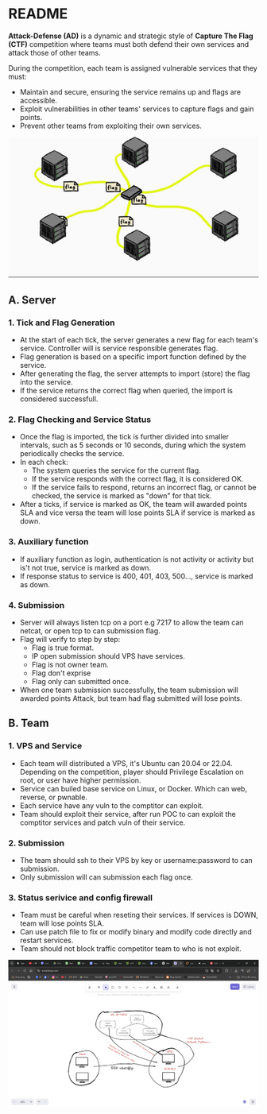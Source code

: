 # README

**Attack-Defense (AD)** is a dynamic and strategic style of **Capture The Flag (CTF)** competition where teams must both defend their own services and attack those of other teams.

During the competition, each team is assigned vulnerable services that they must:

* Maintain and secure, ensuring the service remains up and flags are accessible.
* Exploit vulnerabilities in other teams' services to capture flags and gain points.
* Prevent other teams from exploiting their own services.

 ![](attachments/dca18493-0283-42db-b3d2-ccf2777aa7bf.png)

## A. Server

### 1. Tick and Flag Generation

* At the start of each tick, the server generates a new flag for each team's service. Controller will is service responsible generates flag.
* Flag generation is based on a specific import function defined by the service.
* After generating the flag, the server attempts to import (store) the flag into the service.
* If the service returns the correct flag when queried, the import is considered successfull.

### 2. Flag Checking and Service Status

* Once the flag is imported, the tick is further divided into smaller intervals, such as 5 seconds or 10 seconds, during which the system periodically checks the service.
* In each check:
  * The system queries the service for the current flag.
  * If the service responds with the correct flag, it is considered OK.
  * If the service fails to respond, returns an incorrect flag, or cannot be checked, the service is marked as "down" for that tick.
* After a ticks, if service is marked as OK, the team will awarded points SLA  and vice versa the team will lose points SLA if service is marked as down. 

### 3. Auxiliary function

* If auxiliary function as login, authentication is not activity or activity but is't not true, service is marked as down.
* If response status to service is 400, 401, 403, 500…, service is marked as down.

### 4. Submission

* Server will always listen tcp on a port e.g 7217 to allow the team can netcat, or open tcp to can submission flag.
* Flag will verify to step by step:
  * Flag is true format.
  * IP open submission should VPS have services.
  * Flag is not owner team.
  * Flag don't exprise
  * Flag only can submitted once.
* When one team submission successfully, the team submission will  awarded points Attack, but team had flag submitted will lose points. 

## B. Team 

### 1. VPS and Service

* Each team will  distributed a VPS, it's Ubuntu can 20.04 or 22.04. Depending on the competition, player should Privilege Escalation on root, or user have higher permission. 
*   Service can builed base service on Linux, or Docker. Which can web, reverse, or pwnable.
*   Each service have any vuln to the comptitor can exploit.
*   Team should exploit their service, after run POC to can exploit the comptitor services and patch vuln of their service.

### 2. Submission

* The team should ssh to their VPS by key or username:password to can submission.
* Only submission will can submission each flag once.

### 3. Status serivice and config firewall

* Team must be careful when reseting their services. If services is DOWN, team will lose points SLA.
* Can use patch file to fix or modify binary and modify code directly and restart services.
* Team should not block traffic competitor team to who is not exploit.

 ![](attachments/fdcb02f9-7c4c-447d-94ed-263db64348f3.png " =2880x1704")